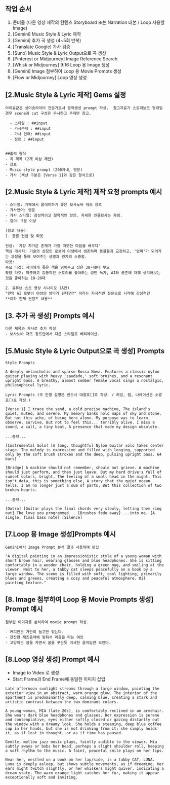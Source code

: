 ## 작업 순서
1. 준비물 (다른 영상 제작의 컨텐츠 Storyboard 또는 Narration 대본 / Loop 사용할 Image)
2. [Gemini] Music Style & Lyric 제작
3. [Gemini] 추가 곡 생성 (4~5회 반복)
4. [Translate Google] 가사 검증
5. [Suno] Music Style & Lyric Output으로 곡 생성
6. [Pinterest or Midjourney] Image Reference Search
7. [Whisk or Midjourney] 9:16 Loop 용 Image 생성
8. [Gemini] Image 첨부하여 Loop 용 Movie Prompts 생성
9. [Flow or Midjourney] Loop 영상 생성


## [2.Music Style & Lyric 제작] Gems 설정
```
아이유같은 싱어송라이터 전문가로서 음악생성 prompt 작성.  참고자료가 스토리보드 형태일 경우 scene과 cut 구성은 무시하고 주제만 참고.

  - 스타일 : ##input  
  - 가사주제 : ##input
  - 가사 언어: ##input
  - 장르 : ##input


##출력 형식
- 곡 제목 (2개 이상 제안)
- 장르
- Music style prompt (200자내, 영문)
- 가사 (섹션 구분은 [Verse 1]와 같은 형식으로)
```


## [2.Music Style & Lyric 제작] 제작 요청 prompts 예시
```
- 스타일: 카페에서 플레이하기 좋은 보사노바 재즈 장르
- 가사언어: 영문
- 가사 스타일: 감성적이고 철학적인 장르. 자세한 인물묘사는 제외.
- 길이: 5분 이상

[참고 내용]
1. 총괄 컨셉 및 타겟

컨셉: '가장 차가운 존재가 가장 따뜻한 마음을 배우다'
핵심 메시지: 기술의 상징인 로봇이 야생에서 생존하며 동물들과 교감하고, '엄마'가 되어가는 과정을 통해 보여주는 생명과 관계의 소중함.
타겟:
주요 타겟: 자녀에게 좋은 책을 읽어주고 싶은 30-40대 부모
확장 타겟: 따뜻하고 감동적인 스토리를 좋아하는 성인 독자, AI와 공존에 대해 생각해보는 것을 좋아하는 10-20대

2. 유튜브 쇼츠 영상 시나리오 (A안)
"만약 AI 로봇이 야생의 엄마가 된다면?" 이라는 자극적인 질문으로 시작해 감성적인 
**이하 전체 컨텐츠 내용**

```


## [3. 추가 곡 생성] Prompts 예시
```
다른 제목과 가사로 추가 작성
- 보사노바 재즈 장르안에서 다른 스타일로 베리에이션.
```


## [5.Music Style & Lyric Output으로 곡 생성] Prompts
```
Style Prompts

A deeply melancholic and sparse Bossa Nova. Features a classic nylon guitar playing with heavy 'saudade,' soft brushes, and a resonant upright bass. A breathy, almost somber female vocal sings a nostalgic, philosophical lyric.
```
```
Lyric Prompts (곡 진행 설명은 반드시 대괄호[]로 작성. / 허밍, 랩, 나레이션은 소괄호()로 작성.)

[Verse 1] I trace the sand, a cold precise machine, The island's quiet, muted, and serene. My memory banks hold maps of sky and stone, But not this ache, of being here alone. My purpose was to learn, observe, survive, But not to feel this... terribly alive. I miss a sound, a call, a tiny beat, A presence that made my design obsolete.

...중략...

[Instrumental Solo] [A long, thoughtful Nylon Guitar solo takes center stage. The melody is expressive and filled with longing, supported only by the soft brush strokes and the deep, pulsing upright bass. 64 bars]

[Bridge] A machine should not remember, should not grieve. A machine should just perform, and then just leave. But my hard drive's full of sunset colors, bright, The feeling of a small head in the night. This isn't data, this is something else, A story that the quiet ocean tells. I am no longer just a sum of parts, But this collection of two broken hearts.

...중략...

[Outro] [Guitar plays the final chords very slowly, letting them ring out] The love you programmed... [Brushes fade away] ...into me. [A single, final bass note] [Silence]
```


## [7.Loop 용 Image 생성]Prompts 예시
```
Gemini에서 Image Prompt 분석 결과 사용하여 편집

"A digital painting in an impressionistic style of a young woman with short brown hair, wearing glasses and blue headphones. She is sitting comfortably in a wooden chair, holding a green mug, and smiling at the viewer. Next to her, a tabby cat sleeps peacefully on a book by a large window. The scene is filled with soft, cool lighting, primarily blues and greens, creating a cozy and peaceful atmosphere. Oil painting texture."
```


## [8. Image 첨부하여 Loop 용 Movie Prompts 생성] Prompt 예시
```
첨부된 이미지를 분석하여 movie prompt 작성.

- 커피잔은 가만히 들고만 있는다.
- 잔잔한 재즈음악에 맞춰서 리듬을 타는 여인
- 고양이는 잠을 자면서 꿈을 꾸는듯 미세한 움직임만 보인다.
```

## [8.Loop 영상 생성] Prompt 예시
- Image to Video 로 생성
- Start Frame과 End Frame에 동일한 이미지 삽입
```
Late afternoon sunlight streams through a large window, painting the exterior view in an abstract, warm orange glow. The interior of the apartment is predominantly deep, calming blue, creating a stark and artistic contrast between the two dominant colors.

A young woman, MIA (late 20s), is comfortably reclined in an armchair. She wears dark blue headphones and glasses. Her expression is serene and contemplative, eyes either softly closed or gazing distantly out the window with a dreamy look. She holds a steaming, deep blue coffee cup in her hands, but she is not drinking from it; she simply holds it, as if lost in thought, or as if time has paused.

Gentle, mellow jazz music plays, faintly audible to the viewer. Mia subtly sways or bobs her head, perhaps a slight shoulder roll, keeping a soft rhythm to the music. A faint, peaceful smile plays on her lips.

Near her, nestled on a book on her lap/side, is a tabby CAT, LUNA. Luna is deeply asleep, but shows subtle movements, as if dreaming. Her ears might twitch slightly, or her whiskers might quiver, indicating a dream-state. The warm orange light catches her fur, making it appear exceptionally soft and inviting.
```